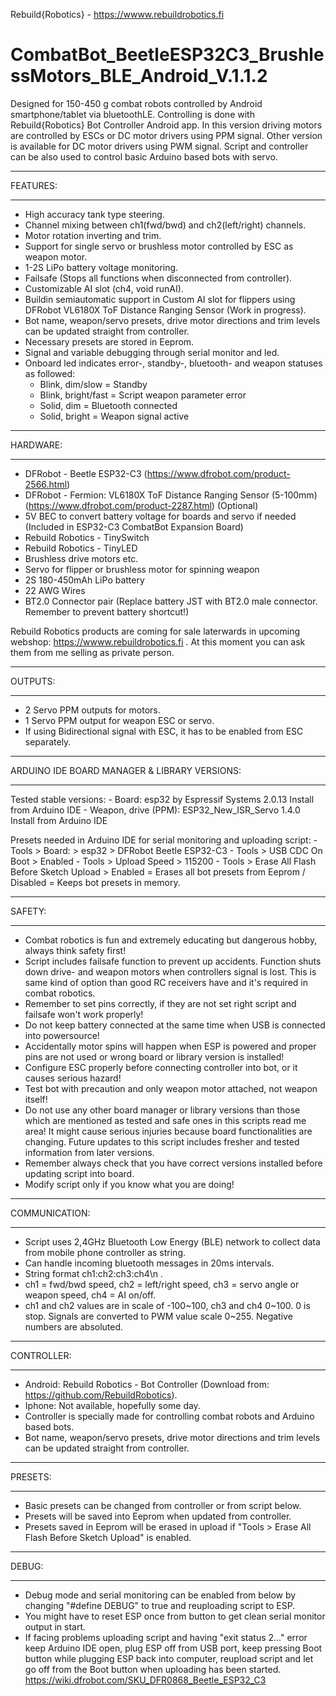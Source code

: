 Rebuild{Robotics} - https://wwww.rebuildrobotics.fi
# CombatBot_BeetleESP32C3_BrushlessMotors_BLE_Android_V.1.1.2

Designed for 150-450 g combat robots controlled by Android smartphone/tablet via bluetoothLE. Controlling is done with Rebuild{Robotics} Bot Controller Android app.
In this version driving motors are controlled by ESCs or DC motor drivers using PPM signal. Other version is available for DC motor drivers using PWM signal.
Script and controller can be also used to control basic Arduino based bots with servo.

  *****
  FEATURES:
  *****
  - High accuracy tank type steering.
  - Channel mixing between ch1(fwd/bwd) and ch2(left/right) channels.
  - Motor rotation inverting and trim.
  - Support for single servo or brushless motor controlled by ESC as weapon motor.
  - 1-2S LiPo battery voltage monitoring.
  - Failsafe (Stops all functions when disconnected from controller).
  - Customizable AI slot (ch4, void runAI).
  - Buildin semiautomatic support in Custom AI slot for flippers using DFRobot VL6180X ToF Distance Ranging Sensor (Work in progress).
  - Bot name, weapon/servo presets, drive motor directions and trim levels can be updated straight from controller.
  - Necessary presets are stored in Eeprom.
  - Signal and variable debugging through serial monitor and led.
  - Onboard led indicates error-, standby-, bluetooth- and weapon statuses as followed:
      - Blink, dim/slow     =   Standby
      - Blink, bright/fast  =   Script weapon parameter error
      - Solid, dim          =   Bluetooth connected
      - Solid, bright       =   Weapon signal active
  
  *****
  HARDWARE:
  *****
  - DFRobot - Beetle ESP32-C3 (https://www.dfrobot.com/product-2566.html)
  - DFRobot - Fermion: VL6180X ToF Distance Ranging Sensor (5-100mm) (https://www.dfrobot.com/product-2287.html) (Optional)
  - 5V BEC to convert battery voltage for boards and servo if needed (Included in ESP32-C3 CombatBot Expansion Board)
  - Rebuild Robotics - TinySwitch
  - Rebuild Robotics - TinyLED
  - Brushless drive motors etc.
  - Servo for flipper or brushless motor for spinning weapon
  - 2S 180-450mAh LiPo battery
  - 22 AWG Wires
  - BT2.0 Connector pair (Replace battery JST with BT2.0 male connector. Remember to prevent battery shortcut!)

  Rebuild Robotics products are coming for sale laterwards in upcoming webshop: https://wwww.rebuildrobotics.fi . At this moment you can ask them from me selling as private person.

  *****  
  OUTPUTS:
  *****
  - 2 Servo PPM outputs for motors.
  - 1 Servo PPM output for weapon ESC or servo.
  - If using Bidirectional signal with ESC, it has to be enabled from ESC separately.
  
  *****
  ARDUINO IDE BOARD MANAGER & LIBRARY VERSIONS:
  *****
  Tested stable versions:
    - Board:                  esp32 by Espressif Systems 2.0.13   Install from Arduino IDE
    - Weapon, drive (PPM):    ESP32_New_ISR_Servo 1.4.0           Install from Arduino IDE

  Presets needed in Arduino IDE for serial monitoring and uploading script:
    - Tools > Board: > esp32 > DFRobot Beetle ESP32-C3
    - Tools > USB CDC On Boot > Enabled
    - Tools > Upload Speed > 115200
    - Tools > Erase All Flash Before Sketch Upload > Enabled = Erases all bot presets from Eeprom / Disabled = Keeps bot presets in memory.
  
  *****
  SAFETY:
  *****
  - Combat robotics is fun and extremely educating but dangerous hobby, always think safety first!
  - Script includes failsafe function to prevent up accidents. Function shuts down drive- and weapon motors when controllers signal is lost.
    This is same kind of option than good RC receivers have and it's required in combat robotics.
  - Remember to set pins correctly, if they are not set right script and failsafe won't work properly!
  - Do not keep battery connected at the same time when USB is connected into powersource!
  - Accidentally motor spins will happen when ESP is powered and proper pins are not used or wrong board or library version is installed!
  - Configure ESC properly before connecting controller into bot, or it causes serious hazard!
  - Test bot with precaution and only weapon motor attached, not weapon itself!
  - Do not use any other board manager or library versions than those which are mentioned as tested and safe ones in this scripts read me area!
    It might cause serious injuries because board functionalities are changing. Future updates to this script includes fresher and tested information from later versions.
  - Remember always check that you have correct versions installed before updating script into board.
  - Modify script only if you know what you are doing!
  
  *****  
  COMMUNICATION:
  *****
  - Script uses 2,4GHz Bluetooth Low Energy (BLE) network to collect data from mobile phone controller as string.
  - Can handle incoming bluetooth messages in 20ms intervals.
  - String format ch1:ch2:ch3:ch4\n .
  - ch1 = fwd/bwd speed, ch2 = left/right speed, ch3 = servo angle or weapon speed, ch4 = AI on/off.
  - ch1 and ch2 values are in scale of -100~100, ch3 and ch4 0~100. 0 is stop. Signals are converted to PWM value scale 0~255. Negative numbers are absoluted.

  *****
  CONTROLLER:
  *****
  - Android: Rebuild Robotics - Bot Controller (Download from: https://github.com/RebuildRobotics).
  - Iphone: Not available, hopefully some day.
  - Controller is specially made for controlling combat robots and Arduino based bots.
  - Bot name, weapon/servo presets, drive motor directions and trim levels can be updated straight from controller.
  
  *****
  PRESETS:
  *****
  - Basic presets can be changed from controller or from script below.
  - Presets will be saved into Eeprom when updated from controller.
  - Presets saved in Eeprom will be erased in upload if "Tools > Erase All Flash Before Sketch Upload" is enabled.

  *****
  DEBUG:
  *****
  - Debug mode and serial monitoring can be enabled from below by changing "#define DEBUG" to true and reuploading script to ESP.
  - You might have to reset ESP once from button to get clean serial monitor output in start.
  - If facing problems uploading script and having "exit status 2..." error keep Arduino IDE open, plug ESP off from USB port, keep pressing Boot button while plugging ESP back into computer,
    reupload script and let go off from the Boot button when uploading has been started. https://wiki.dfrobot.com/SKU_DFR0868_Beetle_ESP32_C3

